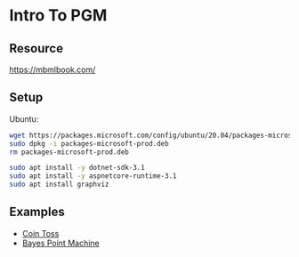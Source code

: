 # Intro To PGM

## Resource

https://mbmlbook.com/
## Setup

Ubuntu:

```bash
wget https://packages.microsoft.com/config/ubuntu/20.04/packages-microsoft-prod.deb -O packages-microsoft-prod.deb
sudo dpkg -i packages-microsoft-prod.deb
rm packages-microsoft-prod.deb

sudo apt install -y dotnet-sdk-3.1
sudo apt install -y aspnetcore-runtime-3.1
sudo apt install graphviz
```

## Examples 

+ <a href="./notebooks/coin-toss.ipynb">Coin Toss</a>
+ <a href="./notebooks/iris-bayes-point-classifier.ipynb">Bayes Point Machine</a>

